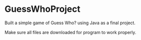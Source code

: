 # GuessWhoProject
Built a simple game of Guess Who? using Java as a final project.

Make sure all files are downloaded for program to work properly.
